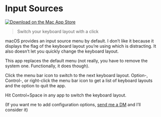# Input Sources

[![Download on the Mac App Store](https://developer.apple.com/app-store/marketing/guidelines/images/badge-download-on-the-mac-app-store.svg)](https://apps.apple.com/us/app/input-sources/id1491836055?ls=1&mt=12)

> Switch your keyboard layout with a click

macOS provides an input source menu by default. I don’t like it because it displays the flag of the keyboard layout you’re using which is distracting. It also doesn’t let you quickly change the keyboard layout.

This app replaces the default menu (not really, you have to remove the system one. Functionally, it does though).

Click the menu bar icon to switch to the next keyboard layout. Option-, Control-, or right-click the menu bar icon to get a list of keyboard layouts and the option to quit the app.

Hit Control+Space in any app to switch the keyboard layout.

(If you want me to add configuration options, [send me a DM](https://twitter.com/jed_fox1) and I’ll consider it)
